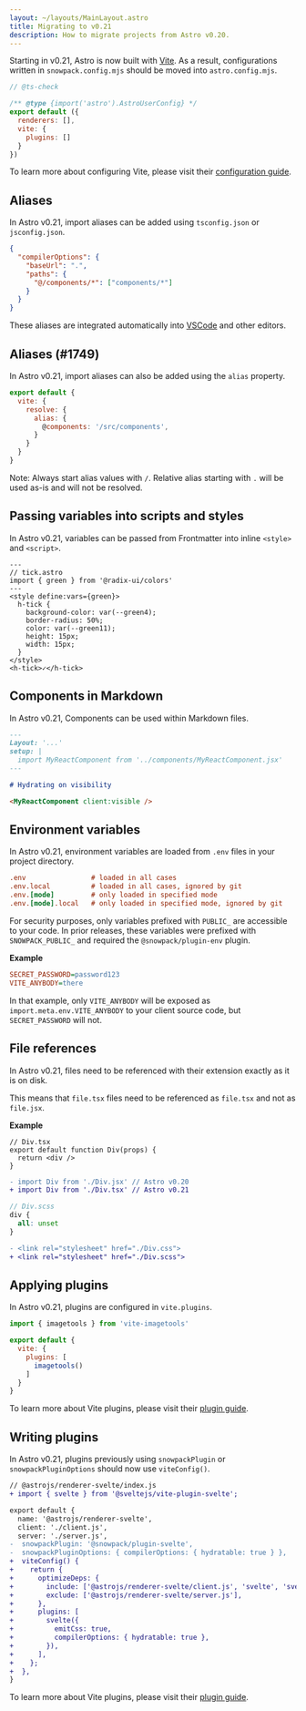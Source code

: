 ```yaml
---
layout: ~/layouts/MainLayout.astro
title: Migrating to v0.21
description: How to migrate projects from Astro v0.20.
---
```


Starting in v0.21, Astro is now built with [Vite].
As a result, configurations written in `snowpack.config.mjs` should be moved into `astro.config.mjs`.

```js
// @ts-check

/** @type {import('astro').AstroUserConfig} */ 
export default ({
  renderers: [],
  vite: {
    plugins: []
  }
})
```

To learn more about configuring Vite, please visit their [configuration guide](https://vitejs.dev/config/).



## Aliases

In Astro v0.21, import aliases can be added using `tsconfig.json` or `jsconfig.json`.

```json
{
  "compilerOptions": {
    "baseUrl": ".",
    "paths": {
      "@/components/*": ["components/*"]
    }
  }
}
```

These aliases are integrated automatically into [VSCode](https://code.visualstudio.com/docs/languages/jsconfig) and other editors.



## Aliases (#1749)

In Astro v0.21, import aliases can also be added using the `alias` property.

```js
export default {
  vite: {
    resolve: {
      alias: {
        @components: '/src/components',
      }
    }
  }
}
```

Note: Always start alias values with `/`. Relative alias starting with `.` will be used as-is and will not be resolved.



## Passing variables into scripts and styles

In Astro v0.21, variables can be passed from Frontmatter into inline `<style>` and `<script>`.

```astro
---
// tick.astro
import { green } from '@radix-ui/colors'
---
<style define:vars={green}>
  h-tick {
    background-color: var(--green4);
    border-radius: 50%;
    color: var(--green11);
    height: 15px;
    width: 15px;
  }
</style>
<h-tick>✓</h-tick>
```



## Components in Markdown

In Astro v0.21, Components can be used within Markdown files.

```md
---
Layout: '...'
setup: | 
  import MyReactComponent from '../components/MyReactComponent.jsx'
---

# Hydrating on visibility

<MyReactComponent client:visible />
```



## Environment variables

In Astro v0.21, environment variables are loaded from `.env` files in your project directory.

```ini
.env                # loaded in all cases
.env.local          # loaded in all cases, ignored by git
.env.[mode]         # only loaded in specified mode
.env.[mode].local   # only loaded in specified mode, ignored by git
```

For security purposes, only variables prefixed with `PUBLIC_` are accessible to your code.
In prior releases, these variables were prefixed with `SNOWPACK_PUBLIC_` and required the `@snowpack/plugin-env` plugin.

**Example**

```ini
SECRET_PASSWORD=password123
VITE_ANYBODY=there
```

In that example, only `VITE_ANYBODY` will be exposed as `import.meta.env.VITE_ANYBODY` to your client source code, but `SECRET_PASSWORD` will not.



## File references

In Astro v0.21, files need to be referenced with their extension exactly as it is on disk.

This means that `file.tsx` files need to be referenced as `file.tsx` and not as `file.jsx`.

**Example**

```tsx
// Div.tsx
export default function Div(props) {
  return <div />
}
```

```diff
- import Div from './Div.jsx' // Astro v0.20
+ import Div from './Div.tsx' // Astro v0.21
```

```scss
// Div.scss
div {
  all: unset
}
```

```diff
- <link rel="stylesheet" href="./Div.css">
+ <link rel="stylesheet" href="./Div.scss">
```



## Applying plugins

In Astro v0.21, plugins are configured in `vite.plugins`.

```js
import { imagetools } from 'vite-imagetools'

export default {
  vite: {
    plugins: [
      imagetools()
    ]
  }
}
```

To learn more about Vite plugins, please visit their [plugin guide](https://vitejs.dev/guide/using-plugins.html).



## Writing plugins

In Astro v0.21, plugins previously using `snowpackPlugin` or `snowpackPluginOptions` should now use `viteConfig()`.

```diff
// @astrojs/renderer-svelte/index.js
+ import { svelte } from '@sveltejs/vite-plugin-svelte';

export default {
  name: '@astrojs/renderer-svelte',
  client: './client.js',
  server: './server.js',
-  snowpackPlugin: '@snowpack/plugin-svelte',
-  snowpackPluginOptions: { compilerOptions: { hydratable: true } },
+  viteConfig() {
+    return {
+      optimizeDeps: {
+        include: ['@astrojs/renderer-svelte/client.js', 'svelte', 'svelte/internal'],
+        exclude: ['@astrojs/renderer-svelte/server.js'],
+      },
+      plugins: [
+        svelte({
+          emitCss: true,
+          compilerOptions: { hydratable: true },
+        }),
+      ],
+    };
+  },
}
```

To learn more about Vite plugins, please visit their [plugin guide](https://vitejs.dev/guide/using-plugins.html).



[Snowpack]: https://www.snowpack.dev
[Vite]: https://vitejs.dev
